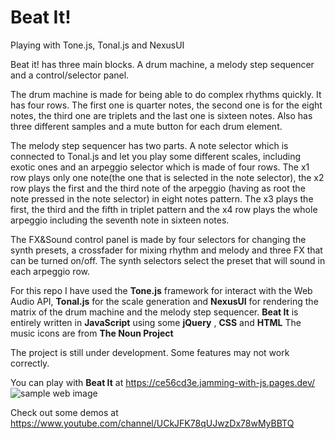 # Beat It!

Playing with Tone.js, Tonal.js and NexusUI

Beat it! has three main blocks. A drum machine, a melody step sequencer and a control/selector panel.

The drum machine is made for being able to do complex rhythms quickly.
It has four rows. The first one is quarter notes, the second one is for the eight notes, the third one are triplets and the last one is sixteen notes.
Also has three different samples and a mute button for each drum element.

The melody step sequencer has two parts. A note selector which is connected to Tonal.js and let you play some different scales, including exotic ones and an arpeggio selector which is made of four rows.
The x1 row plays only one note(the one that is selected in the note selector), the x2 row plays the first and the third note of the arpeggio (having as root the note pressed in the note selector) in eight notes pattern.
The x3 plays the first, the third and the fifth in triplet pattern and the x4 row plays the whole arpeggio including the seventh note in sixteen notes.

The FX&Sound control panel is made by four selectors for changing the synth presets, a crossfader for mixing rhythm and melody and three FX that can be turned on/off.
The synth selectors select the preset that will sound in each arpeggio row.

For this repo I have used the **Tone.js** framework for interact with the Web Audio API, **Tonal.js** for the scale generation and **NexusUI** for rendering the matrix of the drum machine and the melody step sequencer.
**Beat It** is entirely written in **JavaScript** using some **jQuery** , **CSS** and **HTML**
The music icons are from **The Noun Project**

The project is still under development. Some features may not work correctly.

You can play with **Beat It** at https://ce56cd3e.jamming-with-js.pages.dev/
![sample web image](https://github.com/gusblacknails/Jamming-with-JS/blob/master/public/images/beatIt.png)

Check out some demos at https://www.youtube.com/channel/UCkJFK78qUJwzDx78wMyBBTQ
